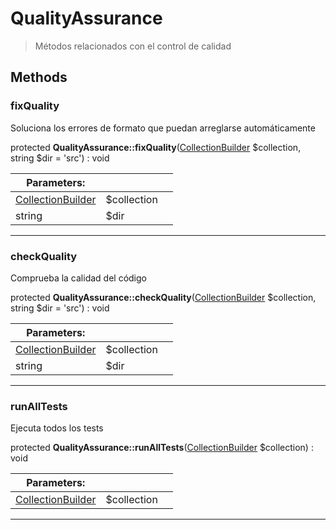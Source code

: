 
                                                                                                                                            
    
# QualityAssurance


> Métodos relacionados con el control de calidad
>
> 








## Methods

### fixQuality
Soluciona los errores de formato que puedan arreglarse automáticamente


protected **QualityAssurance::fixQuality**([CollectionBuilder](../../../CollectionBuilder.md) $collection, string $dir = &#039;src&#039;) : void


|Parameters: | | |
| --- | --- | --- |
|[CollectionBuilder](../../../CollectionBuilder.md) |$collection |  |
|string |$dir |  |

---


### checkQuality
Comprueba la calidad del código


protected **QualityAssurance::checkQuality**([CollectionBuilder](../../../CollectionBuilder.md) $collection, string $dir = &#039;src&#039;) : void


|Parameters: | | |
| --- | --- | --- |
|[CollectionBuilder](../../../CollectionBuilder.md) |$collection |  |
|string |$dir |  |

---


### runAllTests
Ejecuta todos los tests


protected **QualityAssurance::runAllTests**([CollectionBuilder](../../../CollectionBuilder.md) $collection) : void


|Parameters: | | |
| --- | --- | --- |
|[CollectionBuilder](../../../CollectionBuilder.md) |$collection |  |

---


                                                                                                                                                                                                                                                                                                                                                                                                            
    
                                                                                                                                                                                                                                                                             
                